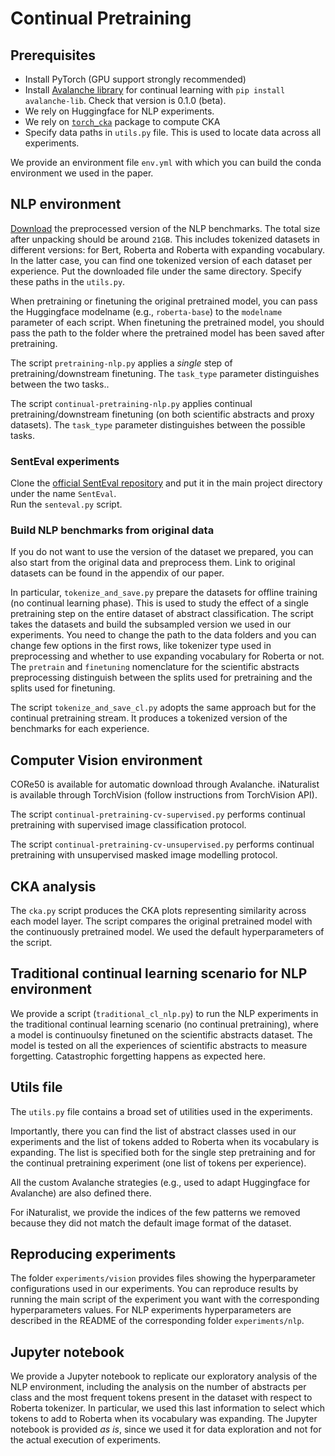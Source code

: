 # Continual Pretraining

## Prerequisites
* Install PyTorch (GPU support strongly recommended)
* Install [Avalanche library](https://github.com/ContinualAI/avalanche/) for continual learning with `pip install avalanche-lib`. Check that version is 0.1.0 (beta). 
* We rely on Huggingface for NLP experiments.
* We rely on [`torch_cka`](https://pypi.org/project/torch-cka/) package to compute CKA
* Specify data paths in `utils.py` file. This is used to locate data across all experiments.

We provide an environment file `env.yml` with which you can build the conda environment we used in the paper.

## NLP environment
[Download](https://drive.google.com/file/d/18gGyDFJuYkrePX8GOvK3nkqeaI6YWK23/view?usp=sharing) the preprocessed version of the NLP benchmarks.
The total size after unpacking should be around `21GB`.
This includes tokenized datasets in different versions: for Bert, Roberta and Roberta with expanding vocabulary. 
In the latter case, you can find one tokenized version of each dataset per experience. 
Put the downloaded file under the same directory. Specify these paths in the `utils.py`.

When pretraining or finetuning the original pretrained model, you can pass the Huggingface modelname (e.g., `roberta-base`) to the `modelname` parameter of each script. When finetuning the pretrained model, you should pass
the path to the folder where the pretrained model has been saved after pretraining.

The script `pretraining-nlp.py` applies a *single* step of pretraining/downstream finetuning. The `task_type` parameter distinguishes between the two tasks.. 

The script `continual-pretraining-nlp.py` applies continual pretraining/downstream finetuning (on both scientific abstracts and proxy datasets). The `task_type` parameter distinguishes between the possible tasks.

### SentEval experiments
Clone the [official SentEval repository](https://github.com/facebookresearch/SentEval) and put it in the main project directory under the name `SentEval`.  
Run the `senteval.py` script.

### Build NLP benchmarks from original data
If you do not want to use the version of the dataset we prepared, you can also start from the original data and preprocess them.
Link to original datasets can be found in the appendix of our paper.

In particular, `tokenize_and_save.py` prepare the datasets for offline training (no continual learning phase). This is used to study the effect of a single pretraining step on the entire dataset of abstract classification.
The script takes the datasets and build the subsampled version we used in our experiments. 
You need to change the path to the data folders and you can change few options in the first rows, like tokenizer type used in preprocessing and whether to use expanding vocabulary for Roberta or not.
The `pretrain` and `finetuning` nomenclature for the scientific abstracts preprocessing distinguish between the splits used for pretraining and the splits used for finetuning.

The script `tokenize_and_save_cl.py` adopts the same approach but for the continual pretraining stream. It produces a tokenized version of the benchmarks for each experience.

## Computer Vision environment
CORe50 is available for automatic download through Avalanche. iNaturalist is available through TorchVision (follow instructions from TorchVision API).

The script `continual-pretraining-cv-supervised.py` performs continual pretraining with supervised image classification protocol.

The script `continual-pretraining-cv-unsupervised.py` performs continual pretraining with unsupervised masked image modelling protocol.

## CKA analysis
The `cka.py` script produces the CKA plots representing similarity across each model layer. 
The script compares the original pretrained model with the continuously pretrained model.
We used the default hyperparameters of the script.

## Traditional continual learning scenario for NLP environment
We provide a script (`traditional_cl_nlp.py`) to run the NLP experiments in the traditional continual learning scenario (no continual pretraining), where a model is continuoulsy finetuned on the scientific abstracts dataset.
The model is tested on all the experiences of scientific abstracts to measure forgetting. Catastrophic forgetting happens as expected here.

## Utils file
The `utils.py` file contains a broad set of utilities used in the experiments. 

Importantly, there you can find the list of abstract classes used in our experiments and the 
list of tokens added to Roberta when its vocabulary is expanding. The list is specified both for the single step pretraining and for the continual pretraining experiment (one list of tokens per experience).

All the custom Avalanche strategies (e.g., used to adapt Huggingface for Avalanche) are also defined there. 

For iNaturalist, we provide the indices of the few patterns we removed because they did not match the default image format of the dataset.

## Reproducing experiments
The folder `experiments/vision` provides files showing the hyperparameter configurations used in our experiments. You can reproduce 
results by running the main script of the experiment you want with the corresponding hyperparameters values.
For NLP experiments hyperparameters are described in the README of the corresponding folder `experiments/nlp`.

## Jupyter notebook
We provide a Jupyter notebook to replicate our exploratory analysis of the NLP environment, including the analysis on the number of
abstracts per class and the most frequent tokens present in the dataset with respect to Roberta tokenizer. 
In particular, we used this last information to select which tokens to add to Roberta when its vocabulary was expanding. 
The Jupyter notebook is provided *as is*, since we used it for data exploration and not for the actual execution of experiments.
